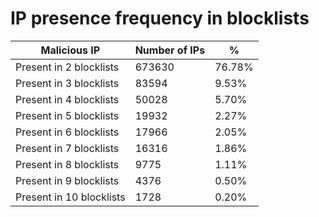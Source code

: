 # IP presence frequency in blocklists
| Malicious IP | Number of IPs | % |
|----|----|----|
| Present in 2 blocklists | 673630 | 76.78% |
| Present in 3 blocklists | 83594 | 9.53% |
| Present in 4 blocklists | 50028 | 5.70% |
| Present in 5 blocklists | 19932 | 2.27% |
| Present in 6 blocklists | 17966 | 2.05% |
| Present in 7 blocklists | 16316 | 1.86% |
| Present in 8 blocklists | 9775 | 1.11% |
| Present in 9 blocklists | 4376 | 0.50% |
| Present in 10 blocklists | 1728 | 0.20% |
